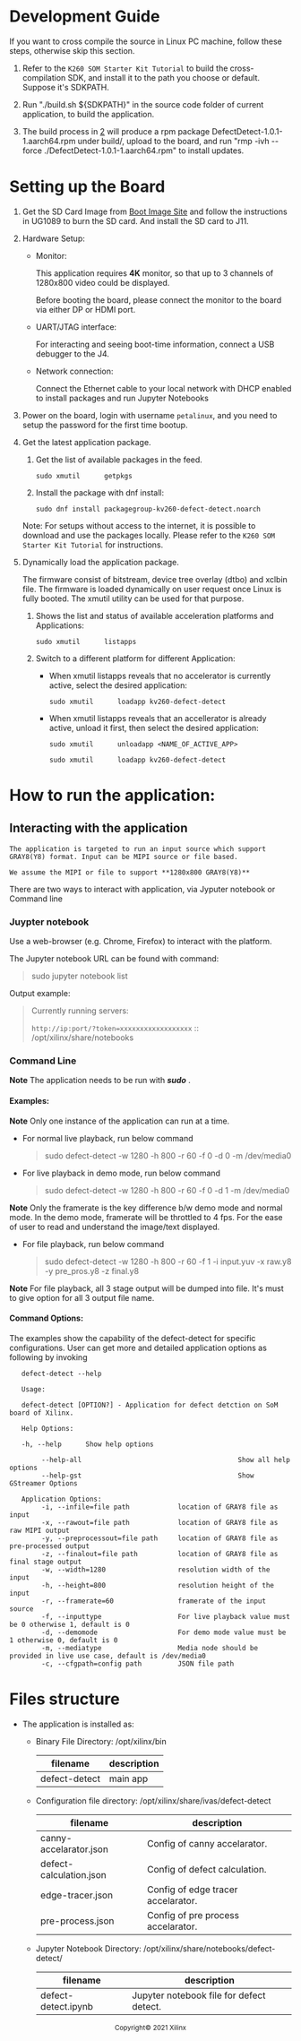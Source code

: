 
# Development Guide

If you want to cross compile the source in Linux PC machine, follow these steps, otherwise skip this section.

1. Refer to the `K260 SOM Starter Kit Tutorial` to build the cross-compilation SDK, and install it to the path you choose or default. Suppose it's SDKPATH.

2. Run "./build.sh ${SDKPATH}" in the source code folder of current application, to build the application. <a name="build-app"></a>

3. The build process in [2](#build-app) will produce a rpm package DefectDetect-1.0.1-1.aarch64.rpm under build/, upload to the board, and run "rmp -ivh --force ./DefectDetect-1.0.1-1.aarch64.rpm" to install updates.

# Setting up the Board

1. Get the SD Card Image from [Boot Image Site](http://xilinx.com/) and follow the instructions in UG1089 to burn the SD card. And install the SD card to J11.

2. Hardware Setup:

    * Monitor:

      This application requires **4K** monitor, so that up to 3 channels of 1280x800 video could be displayed.

      Before booting the board, please connect the monitor to the board via either DP or HDMI port.

    * UART/JTAG interface:

      For interacting and seeing boot-time information, connect a USB debugger to the J4.

    * Network connection:

      Connect the Ethernet cable to your local network with DHCP enabled to install packages and run Jupyter Notebooks

3. Power on the board, login with username `petalinux`, and you need to setup the password for the first time bootup.

4.  Get the latest application package.

    1.  Get the list of available packages in the feed.

        `sudo xmutil      getpkgs`

    2.  Install the package with dnf install:

        `sudo dnf install packagegroup-kv260-defect-detect.noarch`

      Note: For setups without access to the internet, it is possible to download and use the packages locally. Please refer to the `K260 SOM Starter Kit Tutorial` for instructions.

5.  Dynamically load the application package.

    The firmware consist of bitstream, device tree overlay (dtbo) and xclbin file. The firmware is loaded dynamically on user request once Linux is fully booted. The xmutil utility can be used for that purpose.

    1. Shows the list and status of available acceleration platforms and Applications:

        `sudo xmutil      listapps`

    2.  Switch to a different platform for different Application:

        *  When xmutil listapps reveals that no accelerator is currently active, select the desired application:

            `sudo xmutil      loadapp kv260-defect-detect`

        *  When xmutil listapps reveals that an accellerator is already active, unload it first, then select the desired application:

            `sudo xmutil      unloadapp <NAME_OF_ACTIVE_APP>`

            `sudo xmutil      loadapp kv260-defect-detect`

# How to run the application:

## Interacting with the application
    The application is targeted to run an input source which support GRAY8(Y8) format. Input can be MIPI source or file based.

    We assume the MIPI or file to support **1280x800 GRAY8(Y8)**

There are two ways to interact with application, via Jyputer notebook or Command line

### Juypter notebook

Use a web-browser (e.g. Chrome, Firefox) to interact with the platform.

The Jupyter notebook URL can be found with command:

> sudo jupyter notebook list

Output example:

> Currently running servers:
>
> `http://ip:port/?token=xxxxxxxxxxxxxxxxxx`  :: /opt/xilinx/share/notebooks

### Command Line

**Note** The application needs to be run with ***sudo*** .

#### Examples:
   **Note** Only one instance of the application can run at a time.

   * For normal live playback, run below command
      > sudo defect-detect -w 1280 -h 800 -r 60 -f 0 -d 0 -m /dev/media0

   * For live playback in demo mode,  run below command
      > sudo defect-detect -w 1280 -h 800 -r 60 -f 0 -d 1 -m /dev/media0

   **Note** Only the framerate is the key difference b/w demo mode and normal mode. In the demo mode, framerate will be throttled to 4 fps. For the ease of user to read and understand the image/text displayed.

   * For file playback, run below command
     > sudo defect-detect -w 1280 -h 800 -r 60 -f 1 -i input.yuv -x raw.y8 -y pre_pros.y8 -z final.y8

   **Note** For file playback, all 3 stage output will be dumped into file. It's must to give option for all 3 output file name.

#### Command Options:

The examples show the capability of the defect-detect for specific configurations. User can get more and detailed application options as following by invoking

`   defect-detect --help`

```
   Usage:

   defect-detect [OPTION?] - Application for defect detction on SoM board of Xilinx.

   Help Options:

   -h, --help      Show help options

        --help-all                                       Show all help options
        --help-gst                                       Show GStreamer Options

   Application Options:
        -i, --infile=file path            location of GRAY8 file as input
        -x, --rawout=file path            location of GRAY8 file as raw MIPI output
        -y, --preprocessout=file path     location of GRAY8 file as pre-processed output
        -z, --finalout=file path          location of GRAY8 file as final stage output
        -w, --width=1280                  resolution width of the input
        -h, --height=800                  resolution height of the input
        -r, --framerate=60                framerate of the input source
        -f, --inputtype                   For live playback value must be 0 otherwise 1, default is 0
        -d, --demomode                    For demo mode value must be 1 otherwise 0, default is 0
        -m, --mediatype                   Media node should be provided in live use case, default is /dev/media0
        -c, --cfgpath=config path         JSON file path
```

# Files structure

* The application is installed as:

    * Binary File Directory: /opt/xilinx/bin

        | filename    | description |
        |-------------|-------------|
        |defect-detect   | main app    |

    * Configuration file directory: /opt/xilinx/share/ivas/defect-detect

        | filename         | description                                  |
        |------------------|----------------------------------------------|
        | canny-accelarator.json   |  Config of canny accelarator.
        | defect-calculation.json  |  Config of defect calculation.
        | edge-tracer.json         |  Config of edge tracer accelarator.
        | pre-process.json         |  Config of pre process accelarator.

     * Jupyter Notebook Directory:  /opt/xilinx/share/notebooks/defect-detect/

       | filename         | description |
       |------------------|-------------|
       | defect-detect.ipynb  | Jupyter notebook file for defect detect.|

<p align="center"><sup>Copyright&copy; 2021 Xilinx</sup></p>
